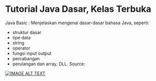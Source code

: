 # Tutorial Java Dasar, Kelas Terbuka

Java Basic : Menjelaskan mengenai dasar-dasar bahasa Java, seperti: 
* struktur dasar 
* tipe data
* string
* operator
* fungsi input output
* percabangan
* perulangan dan array, DLL.
Source: 


[![IMAGE ALT TEXT](http://img.youtube.com/vi/YOUTUBE_VIDEO_ID_HERE/0.jpg)](https://www.youtube.com/watch?v=uHyfQV0kbgo&list=PLZS-MHyEIRo51w0Hmqi0C8h2KWNzDfo6F "Video Title")
